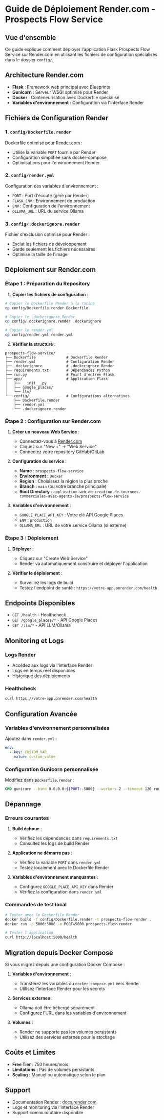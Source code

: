 # Guide de Déploiement Render.com - Prospects Flow Service

## Vue d'ensemble

Ce guide explique comment déployer l'application Flask Prospects Flow Service sur Render.com en utilisant les fichiers de configuration spécialisés dans le dossier `config/`.

## Architecture Render.com

- **Flask** : Framework web principal avec Blueprints
- **Gunicorn** : Serveur WSGI optimisé pour Render
- **Docker** : Conteneurisation avec Dockerfile spécialisé
- **Variables d'environnement** : Configuration via l'interface Render

## Fichiers de Configuration Render

### 1. `config/Dockerfile.render`
Dockerfile optimisé pour Render.com :
- Utilise la variable `PORT` fournie par Render
- Configuration simplifiée sans docker-compose
- Optimisations pour l'environnement Render

### 2. `config/render.yml`
Configuration des variables d'environnement :
- `PORT` : Port d'écoute (géré par Render)
- `FLASK_ENV` : Environnement de production
- `ENV` : Configuration de l'environnement
- `OLLAMA_URL` : URL du service Ollama

### 3. `config/.dockerignore.render`
Fichier d'exclusion optimisé pour Render :
- Exclut les fichiers de développement
- Garde seulement les fichiers nécessaires
- Optimise la taille de l'image

## Déploiement sur Render.com

### Étape 1 : Préparation du Repository

1. **Copier les fichiers de configuration** :
```bash
# Copier le Dockerfile Render à la racine
cp config/Dockerfile.render Dockerfile

# Copier le .dockerignore Render
cp config/.dockerignore.render .dockerignore

# Copier le render.yml
cp config/render.yml render.yml
```

2. **Vérifier la structure** :
```
prospects-flow-service/
├── Dockerfile              # Dockerfile Render
├── render.yml              # Configuration Render
├── .dockerignore           # .dockerignore Render
├── requirements.txt        # Dépendances Python
├── run.py                  # Point d'entrée Flask
├── app/                    # Application Flask
│   ├── __init__.py
│   ├── google_places/
│   └── llm/
└── config/                 # Configurations alternatives
    ├── Dockerfile.render
    ├── render.yml
    └── .dockerignore.render
```

### Étape 2 : Configuration sur Render.com

1. **Créer un nouveau Web Service** :
   - Connectez-vous à [Render.com](https://render.com)
   - Cliquez sur "New +" → "Web Service"
   - Connectez votre repository GitHub/GitLab

2. **Configuration du service** :
   - **Name** : `prospects-flow-service`
   - **Environment** : `Docker`
   - **Region** : Choisissez la région la plus proche
   - **Branch** : `main` (ou votre branche principale)
   - **Root Directory** : `application-web-de-creation-de-tournees-commerciales-avec-agents-ia/prospects-flow-service`

3. **Variables d'environnement** :
   - `GOOGLE_PLACE_API_KEY` : Votre clé API Google Places
   - `ENV` : `production`
   - `OLLAMA_URL` : URL de votre service Ollama (si externe)

### Étape 3 : Déploiement

1. **Déployer** :
   - Cliquez sur "Create Web Service"
   - Render va automatiquement construire et déployer l'application

2. **Vérifier le déploiement** :
   - Surveillez les logs de build
   - Testez l'endpoint de santé : `https://votre-app.onrender.com/health`

## Endpoints Disponibles

- `GET /health` - Healthcheck
- `GET /google_places/*` - API Google Places
- `GET /llm/*` - API LLM/Ollama

## Monitoring et Logs

### Logs Render
- Accédez aux logs via l'interface Render
- Logs en temps réel disponibles
- Historique des déploiements

### Healthcheck
```bash
curl https://votre-app.onrender.com/health
```

## Configuration Avancée

### Variables d'environnement personnalisées
Ajoutez dans `render.yml` :
```yaml
env:
  - key: CUSTOM_VAR
    value: custom_value
```

### Configuration Gunicorn personnalisée
Modifiez dans `Dockerfile.render` :
```dockerfile
CMD gunicorn --bind 0.0.0.0:${PORT:-5000} --workers 2 --timeout 120 run:app
```

## Dépannage

### Erreurs courantes

1. **Build échoue** :
   - Vérifiez les dépendances dans `requirements.txt`
   - Consultez les logs de build Render

2. **Application ne démarre pas** :
   - Vérifiez la variable `PORT` dans `render.yml`
   - Testez localement avec le Dockerfile Render

3. **Variables d'environnement manquantes** :
   - Configurez `GOOGLE_PLACE_API_KEY` dans Render
   - Vérifiez la configuration dans `render.yml`

### Commandes de test local

```bash
# Tester avec le Dockerfile Render
docker build -f config/Dockerfile.render -t prospects-flow-render .
docker run -p 5000:5000 -e PORT=5000 prospects-flow-render

# Tester l'application
curl http://localhost:5000/health
```

## Migration depuis Docker Compose

Si vous migrez depuis une configuration Docker Compose :

1. **Variables d'environnement** :
   - Transférez les variables du `docker-compose.yml` vers Render
   - Utilisez l'interface Render pour les secrets

2. **Services externes** :
   - Ollama doit être hébergé séparément
   - Configurez l'URL dans les variables d'environnement

3. **Volumes** :
   - Render ne supporte pas les volumes persistants
   - Utilisez des services externes pour le stockage

## Coûts et Limites

- **Free Tier** : 750 heures/mois
- **Limitations** : Pas de volumes persistants
- **Scaling** : Manuel ou automatique selon le plan

## Support

- Documentation Render : [docs.render.com](https://docs.render.com)
- Logs et monitoring via l'interface Render
- Support communautaire disponible 